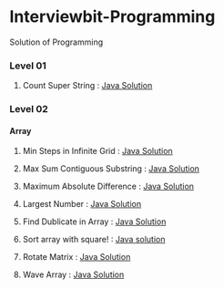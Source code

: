 # Interviewbit-Programming
Solution of Programming


### Level 01

1. Count Super String : [Java Solution](https://github.com/mohitsingla123/Interviewbit-Programming/blob/master/Level%2001/CheckSuperString.java)


### Level 02

#### Array

1. Min Steps in Infinite Grid : [Java Solution](https://github.com/mohitsingla123/Interviewbit-Programming/blob/master/Level%2002/Arrays/Min_steps_in_infinite_grid.java)

2. Max Sum Contiguous Substring : [Java Solution](https://github.com/mohitsingla123/Interviewbit-Programming/blob/master/Level%2002/Arrays/Max_Sum_Contiguous_Subarray.java)

3. Maximum Absolute Difference : [Java Solution](https://github.com/mohitsingla123/Interviewbit-Programming/blob/master/Level%2002/Arrays/Maximum_Absolute_Difference.java)

4. Largest Number : [Java Solution](https://github.com/mohitsingla123/Interviewbit-Programming/blob/master/Level%2002/Arrays/LargestNumer.java)

5. Find Dublicate in Array  :   [Java Solution](https://github.com/mohitsingla123/Interviewbit-Programming/blob/master/Level%2002/Arrays/Find_Duplicate_in_Array.java)

6. Sort array with square!  :   [Java solution](https://github.com/mohitsingla123/Interviewbit-Programming/blob/master/Level%2002/Arrays/Sort_array_with_Square.java)

7. Rotate Matrix  :   [Java Solution](https://github.com/mohitsingla123/Interviewbit-Programming/blob/master/Level%2002/Arrays/RotateMatrix.java)

8. Wave Array   :   [Java Solution](https://github.com/mohitsingla123/Interviewbit-Programming/blob/master/Level%2002/Arrays/WaveArray.java)
